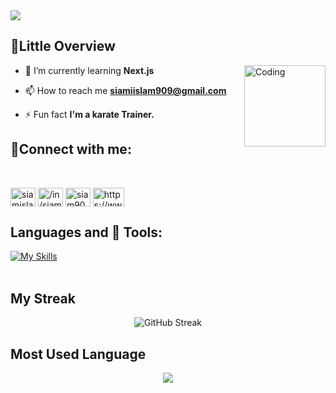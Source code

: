 
<!-- <img src="./img/Black  LinkedIn Banner.png"/> -->
<img src="./img/banner.png" />

## 📌Little Overview

<img align="right" alt="Coding" width="130" src="https://media1.giphy.com/media/v1.Y2lkPTc5MGI3NjExeWFlOHQ3YzdnY2EwOTNveGhmN2x1cHNsN2Z3ZnVqNW5pbHB3dzlkYiZlcD12MV9pbnRlcm5hbF9naWZfYnlfaWQmY3Q9cw/3jN1WxJvcJLZnBCn3n/giphy.gif">


- 🌱 I’m currently learning **Next.js** 

- 📫 How to reach me **siamiislam909@gmail.com**

- ⚡ Fun fact **I'm a karate Trainer.**

## 📳Connect with me:

<br/>

<p align="left">
<a href="https://twitter.com/siamislam909" target="blank"><img align="center" src="https://raw.githubusercontent.com/rahuldkjain/github-profile-readme-generator/master/src/images/icons/Social/twitter.svg" alt="siamislam909" height="30" width="40" /></a>
<a href="https://www.linkedin.com/in/siam909/" target="blank"><img align="center" src="https://raw.githubusercontent.com/rahuldkjain/github-profile-readme-generator/master/src/images/icons/Social/linked-in-alt.svg" alt="/in/siam-islam-29ab3a249/" height="30" width="40" /></a>
<a href="https://fb.com/siam909q" target="blank"><img align="center" src="https://raw.githubusercontent.com/rahuldkjain/github-profile-readme-generator/master/src/images/icons/Social/facebook.svg" alt="siam909q" height="30" width="40" /></a>
<a href="https://www.youtube.com/channel/UCIOhtcQ4emyajfKK8RDrpIQ" target="blank"><img align="center" src="https://raw.githubusercontent.com/rahuldkjain/github-profile-readme-generator/master/src/images/icons/Social/youtube.svg" alt="https://www.youtube.com/channel/uciohtcq4emyajfkk8rdrpiq" height="30" width="50" /></a>
</p>

 ## Languages and 🧰 Tools:

[![My Skills](https://skillicons.dev/icons?i=express,firebase,git,js,mongodb,nodejs,postman,react,tailwind)](https://skillicons.dev)
<br/>
<br/>

## My Streak


<div align="center">
 <img src="https://github-readme-streak-stats.herokuapp.com?user=siamislam07&theme=green-nur&hide_border=true&border_radius=4.1" alt="GitHub Streak" />
</div>


## Most Used Language
<div align='center'>
<a><img src="https://github-readme-stats.vercel.app/api/top-langs/?username=siamislam07&theme=tokyonight&hide_border=true" /></a>

</div>


